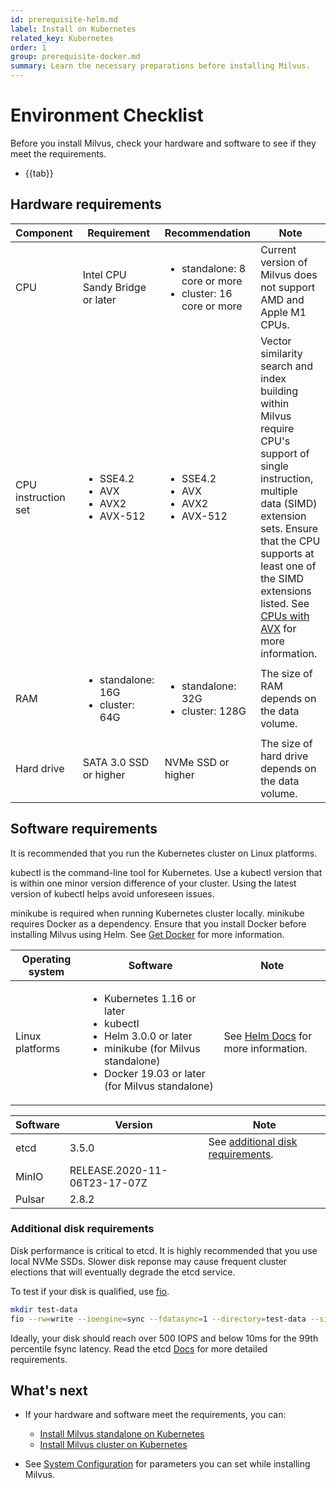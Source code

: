 ```yaml
---
id: prerequisite-helm.md
label: Install on Kubernetes
related_key: Kubernetes
order: 1
group: prerequisite-docker.md
summary: Learn the necessary preparations before installing Milvus.
---
```


# Environment Checklist

Before you install Milvus, check your hardware and software to see if they meet the requirements.

- {{tab}}

## Hardware requirements

| Component           | Requirement                                                  |Recommendation| Note                                                         |
| ------------------- | ------------------------------------------------------------ |--------------| ------------------------------------------------------------ |
| CPU                 | Intel CPU Sandy Bridge or later                              |<ul><li>standalone: 8 core or more</li><li>cluster: 16 core or more</li></ul>| Current version of Milvus does not support AMD and Apple M1 CPUs. |
| CPU instruction set | <ul><li>SSE4.2</li><li>AVX</li><li>AVX2</li><li>AVX-512</li></ul> |<ul><li>SSE4.2</li><li>AVX</li><li>AVX2</li><li>AVX-512</li></ul> |  Vector similarity search and index building within Milvus require CPU's support of single instruction, multiple data (SIMD) extension sets. Ensure that the CPU supports at least one of the SIMD extensions listed. See [CPUs with AVX](https://en.wikipedia.org/wiki/Advanced_Vector_Extensions#CPUs_with_AVX) for more information.                           |
| RAM                 | <ul><li>standalone: 16G</li><li>cluster: 64G</li></ul>       |<ul><li>standalone: 32G</li><li>cluster: 128G</li></ul>        | The size of RAM depends on the data volume.                  |
| Hard drive          | SATA 3.0 SSD or higher                                       |NVMe SSD or higher | The size of hard drive depends on the data volume.           |

## Software requirements

It is recommended that you run the Kubernetes cluster on Linux platforms.

kubectl is the command-line tool for Kubernetes. Use a kubectl version that is within one minor version difference of your cluster. Using the latest version of kubectl helps avoid unforeseen issues.

minikube is required when running Kubernetes cluster locally. minikube requires Docker as a dependency. Ensure that you install Docker before installing Milvus using Helm. See <a href="https://docs.docker.com/get-docker">Get Docker</a> for more information.

| Operating system | Software                                                     | Note                                                         |
| ---------------- | ------------------------------------------------------------ | ------------------------------------------------------------ |
| Linux platforms  | <ul><li>Kubernetes 1.16 or later</li><li>kubectl</li><li>Helm 3.0.0 or later</li><li>minikube (for Milvus standalone)</li><li>Docker 19.03 or later (for Milvus standalone)</li></ul> | See [Helm Docs](https://helm.sh/docs/) for more information. |

| Software | Version                       | Note |
| -------- | ----------------------------- | ---- |
| etcd     | 3.5.0                         |  See [additional disk requirements](###-additional-disk-requirements). |
| MinIO    |  RELEASE.2020-11-06T23-17-07Z | |
| Pulsar   | 2.8.2                         | |

### Additional disk requirements

Disk performance is critical to etcd. It is highly recommended that you use local NVMe SSDs. Slower disk reponse may cause frequent cluster elections that will eventually degrade the etcd service.

To test if your disk is qualified, use [fio](https://github.com/axboe/fio).

```bash
mkdir test-data
fio --rw=write --ioengine=sync --fdatasync=1 --directory=test-data --size=2200m --bs=2300 --name=mytest
```

Ideally, your disk should reach over 500  IOPS and below 10ms for the 99th percentile fsync latency. Read the etcd [Docs](https://etcd.io/docs/v3.5/op-guide/hardware/#disks) for more detailed requirements.

## What's next

- If your hardware and software meet the requirements, you can:
  - [Install Milvus standalone on Kubernetes](install_standalone-helm.md)
  - [Install Milvus cluster on Kubernetes](install_cluster-helm.md)

- See [System Configuration](system_configuration.md) for parameters you can set while installing Milvus.
